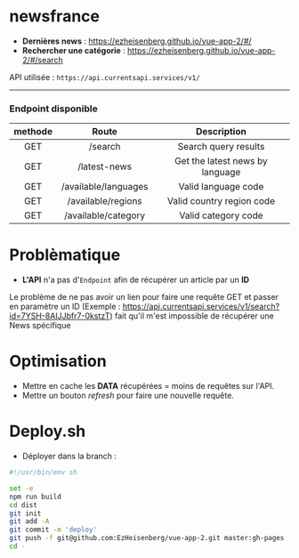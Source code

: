 # newsfrance

- **Dernières news** : https://ezheisenberg.github.io/vue-app-2/#/
- **Rechercher une catégorie** : https://ezheisenberg.github.io/vue-app-2/#/search




API utilisée : ```https://api.currentsapi.services/v1/```

----

### Endpoint disponible

|methode | Route | Description |
|:---: | :---: | :---:|
| GET | /search | Search query results |
| GET | /latest-news | Get the latest news by language |
| GET | /available/languages | Valid language code |
| GET | /available/regions | Valid country region code |
| GET | /available/category | Valid category code |


# Problèmatique

- **L'API** n'a pas d'``Endpoint`` afin de récupérer un article par un **ID**

Le problème de ne pas avoir un lien pour faire une requête GET et passer en paramètre un ID 
(Exemple : https://api.currentsapi.services/v1/search?id=7YSH-8AIJJbfr7-0kstzT)
fait qu'il m'est impossible de récupérer une News spécifique


# Optimisation 

- Mettre en cache les **DATA** récupérées = moins de requêtes sur l'API.
- Mettre un bouton *refresh* pour faire une nouvelle requête.


# Deploy.sh

- Déployer dans la branch :
```sh
#!/usr/bin/env sh

set -e
npm run build
cd dist
git init
git add -A
git commit -m 'deploy'
git push -f git@github.com:EzHeisenberg/vue-app-2.git master:gh-pages
cd -
```